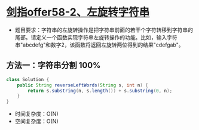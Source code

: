# [剑指offer58-2、左旋转字符串](https://leetcode-cn.com/problems/zuo-xuan-zhuan-zi-fu-chuan-lcof/submissions/)

- 题目要求：字符串的左旋转操作是把字符串前面的若干个字符转移到字符串的尾部。请定义一个函数实现字符串左旋转操作的功能。比如，输入字符串"abcdefg"和数字2，该函数将返回左旋转两位得到的结果"cdefgab"。

## 方法一：字符串分割 100%

```java
class Solution {
    public String reverseLeftWords(String s, int n) {
        return s.substring(n, s.length()) + s.substring(0, n);
    }
}
```

- 时间复杂度：O(N)
- 空间复杂度：O(N)
